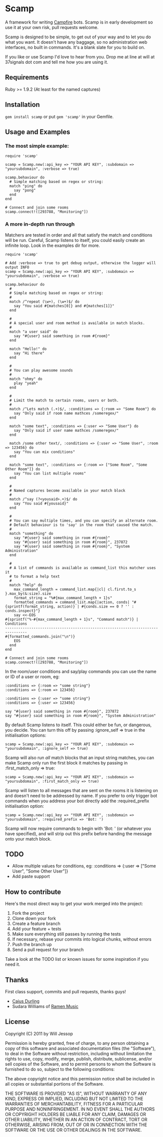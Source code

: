 # Scamp

A framework for writing [Campfire](http://campfirenow.com/) bots. Scamp is in early development so use it at your own risk, pull requests welcome.

Scamp is designed to be simple, to get out of your way and to let you do what you want. It doesn't have any baggage, so no administration web interfaces, no built in commands. It's a blank slate for you to build on.

If you like or use Scamp I'd love to hear from you. Drop me at line at will at 37signals dot com and tell me how you are using it.

## Requirements

Ruby >= 1.9.2 (At least for the named captures)

## Installation

`gem install scamp` or put `gem 'scamp'` in your Gemfile.

## Usage and Examples

### The most simple example:

    require 'scamp'
    
    scamp = Scamp.new(:api_key => "YOUR API KEY", :subdomain => "yoursubdomain", :verbose => true)
    
    scamp.behaviour do
      # Simple matching based on regex or string:
      match "ping" do
        say "pong"
      end
    end
    
    # Connect and join some rooms
    scamp.connect!([293788, "Monitoring"])

### A more in-depth run through

Matchers are tested in order and all that satisfy the match and conditions will be run. Careful, Scamp listens to itself, you could easily create an infinite loop. Look in the examples dir for more.

    require 'scamp'

    # Add :verbose => true to get debug output, otherwise the logger will output INFO
    scamp = Scamp.new(:api_key => "YOUR API KEY", :subdomain => "yoursubdomain", :verbose => true)
    
    scamp.behaviour do
      # 
      # Simple matching based on regex or string:
      # 
      match /^repeat (\w+), (\w+)$/ do
        say "You said #{matches[0]} and #{matches[1]}"
      end
      
      # 
      # A special user and room method is available in match blocks.
      # 
      match "a user said" do
        say "#{user} said something in room #{room}"
      end
      
      match "Hello!" do
        say "Hi there"
      end
      
      # 
      # You can play awesome sounds
      # 
      match "ohmy" do
        play "yeah"
      end
      
      # 
      # Limit the match to certain rooms, users or both.
      # 
      match /^Lets match (.+)$/, :conditions => {:room => "Some Room"} do
        say "Only said if room name mathces /someregex/"
      end
      
      match "some text", :conditions => {:user => "Some User"} do
        say "Only said if user name mathces /someregex/"
      end
      
      match /some other text/, :conditions => {:user => "Some User", :room => 123456} do
        say "You can mix conditions"
      end

      match "some text", :conditions => {:room => ["Some Room", "Some Other Room"]} do
        say "You can list multiple rooms"
      end
      
      # 
      # Named captures become available in your match block
      # 
      match /^say (?<yousaid>.+)$/ do
        say "You said #{yousaid}"
      end
      
      # 
      # You can say multiple times, and you can specify an alternate room.
      # Default behaviour is to 'say' in the room that caused the match.
      # 
      match "something" do
        say "#{user} said something in room #{room}"
        say "#{user} said something in room #{room}", 237872
        say "#{user} said something in room #{room}", "System Administration"
      end
      
      # 
      # A list of commands is available as command_list this matcher uses it
      # to format a help text
      # 
      match "help" do
        max_command_length = command_list.map{|cl| cl.first.to_s }.max_by(&:size).size
        format_string = "%#{max_command_length + 1}s"
        formatted_commands = command_list.map{|action, conds| "#{sprintf(format_string, action)} | #{conds.size == 0 ? '' : conds.inspect}"}
        say <<-EOS
    #{sprintf("%-#{max_command_length + 1}s", "Command match")} | Conditions
    --------------------------------------------------------------------------------
    #{formatted_commands.join("\n")}
        EOS
      end
    end
      
    # Connect and join some rooms
    scamp.connect!([293788, "Monitoring"])

In the room/user conditions and say/play commands you can use the name or ID of a user or room, eg:

    :conditions => {:room => "some string"}
    :conditions => {:room => 123456}

    :conditions => {:user => "some string"}
    :conditions => {:user => 123456}

    say "#{user} said something in room #{room}", 237872
    say "#{user} said something in room #{room}", "System Administration"

By default Scamp listens to itself. This could either be fun, or dangerous, you decide. You can turn this off by passing :ignore\_self => true in the initialisation options:

    scamp = Scamp.new(:api_key => "YOUR API KEY", :subdomain => "yoursubdomain", :ignore_self => true)

Scamp will also run _all_ match blocks that an input string matches, you can make Scamp only run the first block it matches by passing in :first\_match\_only => true:

    scamp = Scamp.new(:api_key => "YOUR API KEY", :subdomain => "yoursubdomain", :first_match_only => true)

Scamp will listen to all messages that are sent on the rooms it is listening on and doesn't need to be addressed by name. If you prefer to only trigger bot commands when you address your bot directly add the :required\_prefix initialisation option:

    scamp = Scamp.new(:api_key => "YOUR API KEY", :subdomain => "yoursubdomain", :required_prefix => 'Bot: ')

Scamp will now require commands to begin with 'Bot: ' (or whatever you have specified), and will strip out this prefix before handing the message onto your match block.

## TODO

* Allow multiple values for conditions, eg: :conditions => {:user => ["Some User", "Some Other User"]}
* Add paste support

## How to contribute

Here's the most direct way to get your work merged into the project:

1. Fork the project
2. Clone down your fork
3. Create a feature branch
4. Add your feature + tests
5. Make sure everything still passes by running the tests
6. If necessary, rebase your commits into logical chunks, without errors
7. Push the branch up
8. Send a pull request for your branch

Take a look at the TODO list or known issues for some inspiration if you need it.

## Thanks

First class support, commits and pull requests, thanks guys!

* [Caius Durling](http://caius.name/)
* Sudara Williams of [Ramen Music](http://ramenmusic.com)

## License

Copyright (C) 2011 by Will Jessop

Permission is hereby granted, free of charge, to any person obtaining a copy
of this software and associated documentation files (the "Software"), to deal
in the Software without restriction, including without limitation the rights
to use, copy, modify, merge, publish, distribute, sublicense, and/or sell
copies of the Software, and to permit persons to whom the Software is
furnished to do so, subject to the following conditions:

The above copyright notice and this permission notice shall be included in
all copies or substantial portions of the Software.

THE SOFTWARE IS PROVIDED "AS IS", WITHOUT WARRANTY OF ANY KIND, EXPRESS OR
IMPLIED, INCLUDING BUT NOT LIMITED TO THE WARRANTIES OF MERCHANTABILITY,
FITNESS FOR A PARTICULAR PURPOSE AND NONINFRINGEMENT. IN NO EVENT SHALL THE
AUTHORS OR COPYRIGHT HOLDERS BE LIABLE FOR ANY CLAIM, DAMAGES OR OTHER
LIABILITY, WHETHER IN AN ACTION OF CONTRACT, TORT OR OTHERWISE, ARISING FROM,
OUT OF OR IN CONNECTION WITH THE SOFTWARE OR THE USE OR OTHER DEALINGS IN
THE SOFTWARE.

